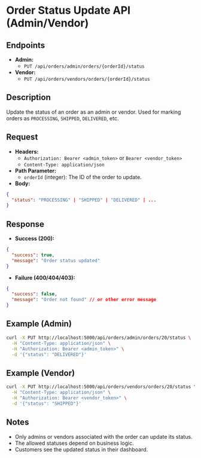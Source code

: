 # Order Status Update API (Admin/Vendor)

## Endpoints

- **Admin:**
  - `PUT /api/orders/admin/orders/{orderId}/status`
- **Vendor:**
  - `PUT /api/orders/vendors/orders/{orderId}/status`

## Description
Update the status of an order as an admin or vendor. Used for marking orders as `PROCESSING`, `SHIPPED`, `DELIVERED`, etc.

## Request
- **Headers:**
  - `Authorization: Bearer <admin_token>` or `Bearer <vendor_token>`
  - `Content-Type: application/json`
- **Path Parameter:**
  - `orderId` (integer): The ID of the order to update.
- **Body:**
```json
{
  "status": "PROCESSING" | "SHIPPED" | "DELIVERED" | ...
}
```

## Response
- **Success (200):**
```json
{
  "success": true,
  "message": "Order status updated"
}
```
- **Failure (400/404/403):**
```json
{
  "success": false,
  "message": "Order not found" // or other error message
}
```

## Example (Admin)
```bash
curl -X PUT http://localhost:5000/api/orders/admin/orders/20/status \
  -H "Content-Type: application/json" \
  -H "Authorization: Bearer <admin_token>" \
  -d '{"status": "DELIVERED"}'
```

## Example (Vendor)
```bash
curl -X PUT http://localhost:5000/api/orders/vendors/orders/20/status \
  -H "Content-Type: application/json" \
  -H "Authorization: Bearer <vendor_token>" \
  -d '{"status": "SHIPPED"}'
```

## Notes
- Only admins or vendors associated with the order can update its status.
- The allowed statuses depend on business logic.
- Customers see the updated status in their dashboard. 